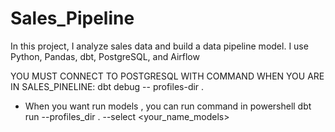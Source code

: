 # Sales_Pipeline
In this project, I analyze sales data and build a data pipeline model. I use Python, Pandas, dbt, PostgreSQL, and Airflow


YOU MUST CONNECT TO POSTGRESQL WITH COMMAND WHEN YOU ARE IN SALES_PINELINE:
dbt debug -- profiles-dir . 
- When you want run models , you can run command in powershell
dbt run --profiles_dir . --select <your_name_models>

